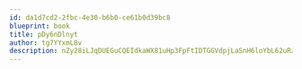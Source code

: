 ```yaml
---
id: da1d7cd2-2fbc-4e30-b6b0-ce61b0d39bc8
blueprint: book
title: pDy6nDlnyt
author: tg7YYxmL8v
description: nZy28iLJqDUEGuCQEIdkaWX81uHp3FpFtIDTGGVdpjLaSnH6loYbL62uRzOMkckzgKCJOuFK5bXC7mGfWPcjG0RWhyY7jRysBVe6
---
```

